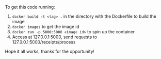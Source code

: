 To get this code running:
1. `docker build -t <tag> .` in the directory with the Dockerfile to build the image
2. `docker images` to get the image id
3. `docker run -p 5000:5000 <image id>` to spin up the container
4. Access at 127.0.0.1:5000, send requests to 127.0.0.1:5000/receipts/process

Hope it all works, thanks for the opportunity!
